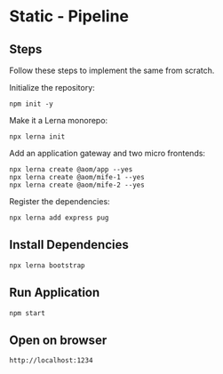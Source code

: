 # Static - Pipeline

## Steps
Follow these steps to implement the same from scratch.

Initialize the repository:
```
npm init -y
```

Make it a Lerna monorepo:

```
npx lerna init
```

Add an application gateway and two micro frontends:

```
npx lerna create @aom/app --yes
npx lerna create @aom/mife-1 --yes
npx lerna create @aom/mife-2 --yes
```

Register the dependencies:

```
npx lerna add express pug
``` 

## Install Dependencies

```
npx lerna bootstrap
```

## Run Application

```
npm start
```

## Open on browser

```
http://localhost:1234
```